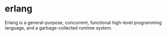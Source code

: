 # erlang
Erlang is a general-purpose, concurrent, functional high-level programming language, and a garbage-collected runtime system.

